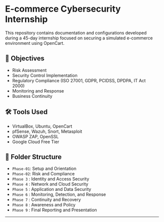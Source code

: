 # E-commerce Cybersecurity Internship

This repository contains documentation and configurations developed during a 45-day internship focused on securing a simulated e-commerce environment using OpenCart.

## 📌 Objectives
- Risk Assessment
- Security Control Implementation
- Regulatory Compliance (ISO 27001, GDPR, PCIDSS, DPDPA, IT Act 2000)
- Monitoring and Response
- Business Continuity

## 🛠️ Tools Used
- VirtualBox, Ubuntu, OpenCart
- pfSense, Wazuh, Snort, Metasploit
- OWASP ZAP, OpenSSL
- Google Cloud Free Tier

## 📁 Folder Structure
- `Phase-01`: Setup and Orientation
- `Phase-02`: Risk and Compliance
- `Phase 3` : Identity and Access Security
- `Phase 4` : Network and Cloud Security
- `Phase 5` : Application and Data Security
- `Phase 6` : Monitoring, Detection, and Response
- `Phase 7` : Continuity and Recovery
- `Phase 8` : Awareness and Policy
- `Phase 9` : Final Reporting and Presentation
---
